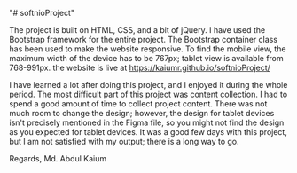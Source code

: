 "# softnioProject" 

The project is built on HTML, CSS, and a bit of jQuery. I have used the Bootstrap framework for the entire project. The Bootstrap container class has been used to make the website responsive. To find the mobile view, the maximum width of the device has to be 767px; tablet view is available from 768-991px. the website is live at https://kaiumr.github.io/softnioProject/ 


I have learned a lot after doing this project, and I enjoyed it during the whole period. The most difficult part of this project was content collection. I had to spend a good amount of time to collect project content. There was not much room to change the design; however, the design for tablet devices isn't precisely mentioned in the Figma file, so you might not find the design as you expected for tablet devices. It was a good few days with this project, but I am not satisfied with my output; there is a long way to go.

Regards,
Md. Abdul Kaium
